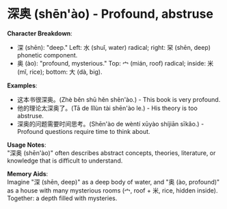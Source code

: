 # **深奥 (shēn'ào) - Profound, abstruse**

**Character Breakdown**:  
- 深 (shēn): "deep." Left: 水 (shuǐ, water) radical; right: 罙 (shēn, deep) phonetic component.  
- 奥 (ào): "profound, mysterious." Top: 宀 (mián, roof) radical; inside: 米 (mǐ, rice); bottom: 大 (dà, big).

**Examples**:  
- 这本书很深奥。(Zhè běn shū hěn shēn'ào.) - This book is very profound.  
- 他的理论太深奥了。(Tā de lǐlùn tài shēn'ào le.) - His theory is too abstruse.  
- 深奥的问题需要时间思考。(Shēn'ào de wèntí xūyào shíjiān sīkǎo.) - Profound questions require time to think about.

**Usage Notes**:  
"深奥 (shēn'ào)" often describes abstract concepts, theories, literature, or knowledge that is difficult to understand.

**Memory Aids**:  
Imagine "深 (shēn, deep)" as a deep body of water, and "奥 (ào, profound)" as a house with many mysterious rooms (宀, roof + 米, rice, hidden inside). Together: a depth filled with mysteries.